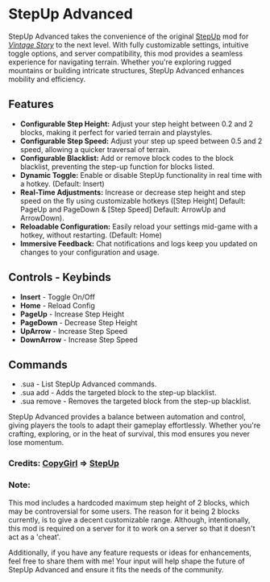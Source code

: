# StepUp Advanced

StepUp Advanced takes the convenience of the original [StepUp][SU] mod for [*Vintage Story*][VS] to the next level. With fully customizable settings, intuitive toggle options, and server compatibility, this mod provides a seamless experience for navigating terrain. Whether you're exploring rugged mountains or building intricate structures, StepUp Advanced enhances mobility and efficiency.

[SU]: https://mods.vintagestory.at/stepup
[VS]: https://www.vintagestory.at/

## Features
- **Configurable Step Height:** Adjust your step height between 0.2 and 2 blocks, making it perfect for varied terrain and playstyles.
- **Configurable Step Speed:** Adjust your step up speed between 0.5 and 2 speed, allowing a quicker traversal of terrain.
- **Configurable Blacklist:** Add or remove block codes to the block blacklist, preventing the step-up function for blocks listed.
- **Dynamic Toggle:** Enable or disable StepUp functionality in real time with a hotkey. (Default: Insert)
- **Real-Time Adjustments:** Increase or decrease step height and step speed on the fly using customizable hotkeys ([Step Height] Default: PageUp and PageDown & [Step Speed] Default: ArrowUp and ArrowDown).
- **Reloadable Configuration:** Easily reload your settings mid-game with a hotkey, without restarting. (Default: Home)
- **Immersive Feedback:** Chat notifications and logs keep you updated on changes to your configuration and usage.

## Controls - Keybinds
- **Insert** - Toggle On/Off
- **Home** - Reload Config
- **PageUp** - Increase Step Height
- **PageDown** - Decrease Step Height
- **UpArrow** - Increase Step Speed
- **DownArrow** - Increase Step Speed

## Commands
- .sua - List StepUp Advanced commands.
- .sua add - Adds the targeted block to the step-up blacklist.
- .sua remove - Removes the targeted block from the step-up blacklist.

StepUp Advanced provides a balance between automation and control, giving players the tools to adapt their gameplay effortlessly. Whether you're crafting, exploring, or in the heat of survival, this mod ensures you never lose momentum.

### Credits: [CopyGirl][CG] => [StepUp][SU]
[CG]: https://mods.vintagestory.at/list/mod?sortby=lastreleased&sortdir=desc&text=&side=&userid=41&mv=
### Note:
This mod includes a hardcoded maximum step height of 2 blocks, which may be controversial for some users. The reason for it being 2 blocks currently, is to give a decent customizable range. Although, intentionally, this mod is required on a server for it to work on a server so that it doesn't act as a 'cheat'.

Additionally, if you have any feature requests or ideas for enhancements, feel free to share them with me! Your input will help shape the future of StepUp Advanced and ensure it fits the needs of the community.
